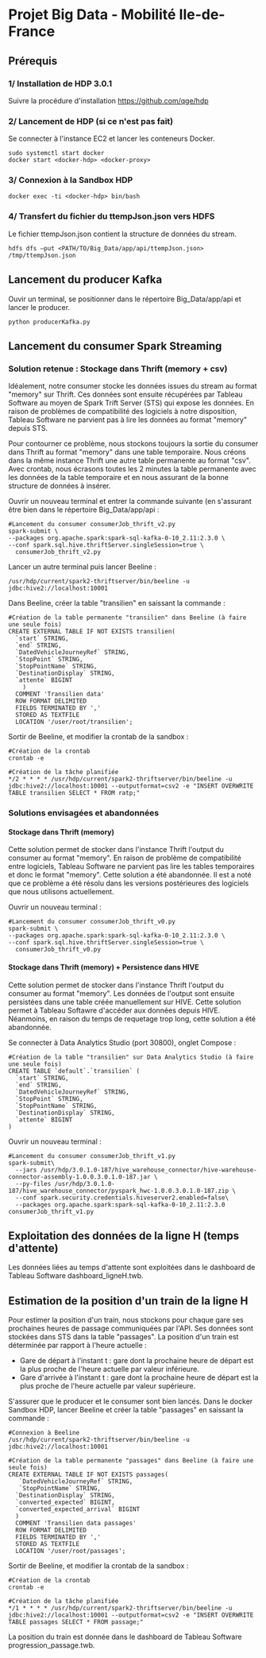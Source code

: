 # Projet Big Data - Mobilité Ile-de-France

## Prérequis
### 1/ Installation de HDP 3.0.1
Suivre la procédure d'installation <https://github.com/qge/hdp>

### 2/ Lancement de HDP (si ce n'est pas fait)
Se connecter à l'instance EC2 et lancer les conteneurs Docker.

```
sudo systemctl start docker
docker start <docker-hdp> <docker-proxy>
```

### 3/ Connexion à la Sandbox HDP

```
docker exec -ti <docker-hdp> bin/bash
```
### 4/ Transfert du fichier du ttempJson.json vers HDFS
Le fichier ttempJson.json contient la structure de données du stream.

```
hdfs dfs –put <PATH/TO/Big_Data/app/api/ttempJson.json> /tmp/ttempJson.json
```

## Lancement du producer Kafka
Ouvir un terminal, se positionner dans le répertoire Big_Data/app/api et lancer le producer.

```
python producerKafka.py
```

## Lancement du consumer Spark Streaming
### Solution retenue : Stockage dans Thrift (memory + csv)
<p>Idéalement, notre consumer stocke les données issues du stream au format "memory" sur Thrift. Ces données sont ensuite récupérées par Tableau Software au moyen de Spark Trift Server (STS) qui expose les données. En raison de problèmes de compatibilité des logiciels à notre disposition, Tableau Software ne parvient pas à lire les données au format "memory" depuis STS.</p>

<p>Pour contourner ce problème, nous stockons toujours la sortie du consumer dans Thrift au format "memory" dans une table temporaire. Nous créons dans la même instance Thrift une autre table permanente au format "csv". Avec crontab, nous écrasons toutes les 2 minutes la table permanente avec les données de la table temporaire et en nous assurant de la bonne structure de données à insérer.</p>

<p>Ouvrir un nouveau terminal et entrer la commande suivante (en s'assurant être bien dans le répertoire Big_Data/app/api :</p>

```
#Lancement du consumer consumerJob_thrift_v2.py
spark-submit \
--packages org.apache.spark:spark-sql-kafka-0-10_2.11:2.3.0 \
--conf spark.sql.hive.thriftServer.singleSession=true \
  consumerJob_thrift_v2.py
```

<p>Lancer un autre terminal puis lancer Beeline :</p>

```
/usr/hdp/current/spark2-thriftserver/bin/beeline -u jdbc:hive2://localhost:10001
```
<p>Dans Beeline, créer la table "transilien" en saissant la commande :</p>

```
#Création de la table permanente "transilien" dans Beeline (à faire une seule fois)
CREATE EXTERNAL TABLE IF NOT EXISTS transilien(
  `start` STRING,
  `end` STRING,
  `DatedVehicleJourneyRef` STRING,
  `StopPoint` STRING,
  `StopPointName` STRING,
  `DestinationDisplay` STRING,
  `attente` BIGINT
    )
  COMMENT 'Transilien data'
  ROW FORMAT DELIMITED
  FIELDS TERMINATED BY ','
  STORED AS TEXTFILE
  LOCATION '/user/root/transilien';
```

<p>Sortir de Beeline, et modifier la crontab de la sandbox :</p>

```
#Création de la crontab
crontab -e
```

```
#Création de la tâche planifiée
*/2 * * * * /usr/hdp/current/spark2-thriftserver/bin/beeline -u jdbc:hive2://localhost:10001 --outputformat=csv2 -e "INSERT OVERWRITE TABLE transilien SELECT * FROM ratp;"
```

### Solutions envisagées et abandonnées 
#### Stockage dans Thrift (memory)
<p>Cette solution permet de stocker dans l'instance Thrift l'output du consumer au format "memory". En raison de problème de compatibilité entre logiciels, Tableau Software ne parvient pas lire les tables temporaires et donc le format "memory". Cette solution a été abandonnée. Il est a noté que ce problème a été résolu dans les versions postérieures des logiciels que nous utilisons actuellement.</p>
<p>Ouvrir un nouveau terminal :</p>

```
#Lancement du consumer consumerJob_thrift_v0.py
spark-submit \
--packages org.apache.spark:spark-sql-kafka-0-10_2.11:2.3.0 \
--conf spark.sql.hive.thriftServer.singleSession=true \
  consumerJob_thrift_v0.py
```

#### Stockage dans Thrift (memory) + Persistence dans HIVE
<p>Cette solution permet de stocker dans l'instance Thrift l'output du consumer au format "memory". Les données de l'output sont ensuite persistées dans une table créée manuellement sur HIVE. Cette solution permet à Tableau Softawre d'accéder aux données depuis HIVE. Néanmoins, en raison du temps de requetage trop long, cette solution a été abandonnée.</p>
<p>Se connecter à Data Analytics Studio (port 30800), onglet Compose :</p>

```
#Création de la table "transilien" sur Data Analytics Studio (à faire une seule fois)
CREATE TABLE `default`.`transilien` (
  `start` STRING,
  `end` STRING,
  `DatedVehicleJourneyRef` STRING,
  `StopPoint` STRING,
  `StopPointName` STRING,
  `DestinationDisplay` STRING,
  `attente` BIGINT
)
```

<p>Ouvrir un nouveau terminal :</p>

```
#Lancement du consumer consumerJob_thrift_v1.py
spark-submit\
  --jars /usr/hdp/3.0.1.0-187/hive_warehouse_connector/hive-warehouse-connector-assembly-1.0.0.3.0.1.0-187.jar \
  --py-files /usr/hdp/3.0.1.0-187/hive_warehouse_connector/pyspark_hwc-1.0.0.3.0.1.0-187.zip \
  --conf spark.security.credentials.hiveserver2.enabled=false\
  --packages org.apache.spark:spark-sql-kafka-0-10_2.11:2.3.0 consumerJob_thrift_v1.py
```
## Exploitation des données de la ligne H (temps d'attente)
Les données liées au temps d'attente sont exploitées dans le dashboard de Tableau Software dashboard_ligneH.twb.

## Estimation de la position d'un train de la ligne H
Pour estimer la position d'un train, nous stockons pour chaque gare ses prochaines heures de passage communiquées par l'API. Ses données sont stockées dans STS dans la table "passages". La position d'un train est déterminée par rapport à l'heure actuelle :
* Gare de départ à l'instant t : gare dont la prochaine heure de départ est la plus proche de l'heure actuelle par valeur inférieure.
* Gare d'arrivée à l'instant t : gare dont la prochaine heure de départ est la plus proche de l'heure actuelle par valeur supérieure.


<p>S'assurer que le producer et le consumer sont bien lancés. Dans le docker Sandbox HDP, lancer Beeline et créer la table "passages" en saissant la commande :</p>

```
#Connexion à Beeline
/usr/hdp/current/spark2-thriftserver/bin/beeline -u jdbc:hive2://localhost:10001
```

```
#Création de la table permanente "passages" dans Beeline (à faire une seule fois)
CREATE EXTERNAL TABLE IF NOT EXISTS passages(
   `DatedVehicleJourneyRef` STRING,
   `StopPointName` STRING,
  `DestinationDisplay` STRING,
  `converted_expected` BIGINT,
  `converted_expected_arrival` BIGINT
  )
  COMMENT 'Transilien data passages'
  ROW FORMAT DELIMITED
  FIELDS TERMINATED BY ','
  STORED AS TEXTFILE
  LOCATION '/user/root/passages';
```

<p>Sortir de Beeline, et modifier la crontab de la sandbox :</p>

```
#Création de la crontab
crontab -e
```

```
#Création de la tâche planifiée
*/1 * * * * /usr/hdp/current/spark2-thriftserver/bin/beeline -u jdbc:hive2://localhost:10001 --outputformat=csv2 -e "INSERT OVERWRITE TABLE passages SELECT * FROM passage;"
```

La position du train est donnée dans le dashboard de Tableau Software progression_passage.twb.
